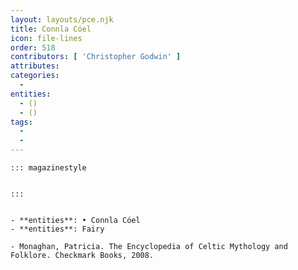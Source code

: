 ```yaml
---
layout: layouts/pce.njk
title: Connla Cóel
icon: file-lines
order: 518
contributors: [ 'Christopher Godwin' ]
attributes:
categories:
  - 
entities:
  - ()
  - ()
tags:
  - 
  - 
---
```

``` tab [group1:Info]
::: magazinestyle


:::
```
``` tab [group1:Attributes]
```
``` tab [group1:Entities]
- **entities**: • Connla Cóel
- **entities**: Fairy
```
``` tab [group1:Sources]
- Monaghan, Patricia. The Encyclopedia of Celtic Mythology and Folklore. Checkmark Books, 2008.
```
